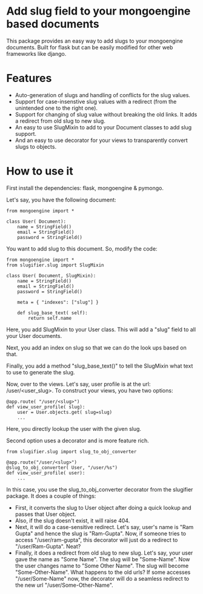 Add slug field to your mongoengine based documents
===================================================

This package provides an easy way to add slugs to your mongoengine documents.
Built for flask but can be easily modified for other web frameworks like
django.

Features
========
* Auto-generation of slugs and handling of conflicts for the slug values.
* Support for case-insenstive slug values with a redirect (from the unintended
  one to the right one).
* Support for changing of slug value without breaking the old links. It adds a
  redirect from old slug to new slug.
* An easy to use SlugMixin to add to your Document classes to add slug support.
* And an easy to use decorator for your views to transparently convert slugs to
  objects.

How to use it
=============

First install the dependencies: flask, mongoengine & pymongo.

Let's say, you have the following document:

```
from mongoengine import *

class User( Document):
    name = StringField()
    email = StringField()
    password = StringField()
```

You want to add slug to this document. So, modify the code:

```
from mongoengine import *
from slugifier.slug import SlugMixin

class User( Document, SlugMixin):
    name = StringField()
    email = StringField()
    password = StringField()

    meta = { "indexes": ["slug"] }

    def slug_base_text( self):
        return self.name
```

Here, you add SlugMixin to your User class. This will add a "slug" field to all
your User documents.

Next, you add an index on slug so that we can do the look ups based on that.

Finally, you add a method "slug_base_text()" to tell the SlugMixin what text to
use to generate the slug.

Now, over to the views. Let's say, user profile is at the url:
/user/<user_slug>. To construct your views, you have two options:

```
@app.route( "/user/<slug>")
def view_user_profile( slug):
    user = User.objects.get( slug=slug)
    ...
```

Here, you directly lookup the user with the given slug.

Second option uses a decorator and is more feature rich.

```
from slugifier.slug import slug_to_obj_converter

@app.route("/user/<slug>")
@slug_to_obj_converter( User, "/user/%s")
def view_user_profile( user):
    ...
```

In this case, you use the slug_to_obj_converter decorator from the slugifier
package. It does a couple of things:

* First, it converts the slug to User object after doing a quick lookup and
  passes that User object.
* Also, if the slug doesn't exist, it will raise 404.
* Next, it will do a case-sensitive redirect. Let's say, user's name is "Ram
  Gupta" and hence the slug is "Ram-Gupta". Now, if someone tries to access
  "/user/ram-gupta", this decorator will just do a redirect to
  "/user/Ram-Gupta". Neat?
* Finally, it does a redirect from old slug to new slug. Let's say, your user
  gave the name as "Some Name". The slug will be "Some-Name". Now the user
  changes name to "Some Other Name". The slug will become "Some-Other-Name".
  What happens to the old urls? If some accesses "/user/Some-Name" now, the
  decorator will do a seamless redirect to the new url "/user/Some-Other-Name".
